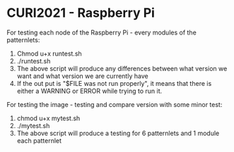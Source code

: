 # CURI2021 - Raspberry Pi
For testing each node of the Raspberry Pi - every modules of the patternlets:
  1. Chmod u+x runtest.sh
  2. ./runtest.sh
  3. The above script will produce any differences between what version we want and what version we are currently have
  4. If the out put is "$FILE was not run properly", it means that there is either a WARNING or ERROR while trying to run it.

For testing the image - testing and compare version with some minor test:
  1. chmod u+x mytest.sh
  2. ./mytest.sh
  3. The above script will produce a testing for 6 patternlets and 1 module each patternlet
